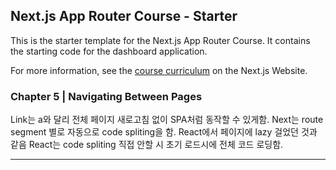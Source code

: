 ## Next.js App Router Course - Starter

This is the starter template for the Next.js App Router Course. It contains the starting code for the dashboard application.

For more information, see the [course curriculum](https://nextjs.org/learn) on the Next.js Website.

### Chapter 5 | Navigating Between Pages

Link는 a와 달리 전체 페이지 새로고침 없이 SPA처럼 동작할 수 있게함.
Next는 route segment 별로 자동으로 code spliting을 함.
React에서 페이지에 lazy 걸었던 것과 같음
React는 code spliting 직접 안할 시 초기 로드시에 전체 코드 로딩함.

---
